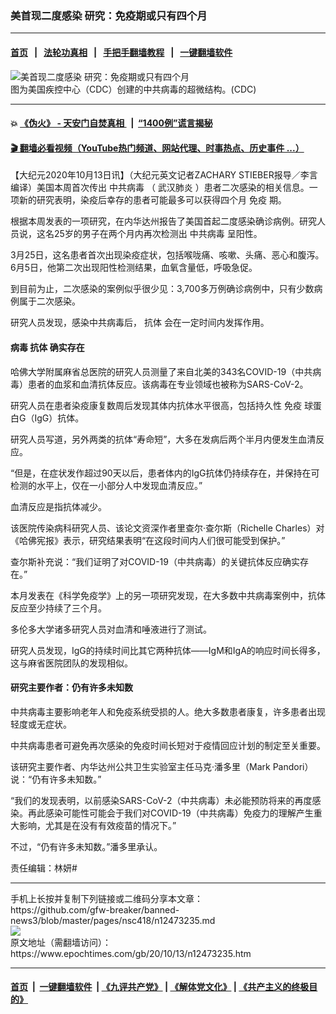 ### 美首现二度感染 研究：免疫期或只有四个月
------------------------

#### [首页](https://github.com/gfw-breaker/banned-news3/blob/master/README.md) &nbsp;&nbsp;|&nbsp;&nbsp; [法轮功真相](https://github.com/begood0513/basic/blob/master/README.md)  &nbsp;&nbsp;|&nbsp;&nbsp; [手把手翻墙教程](https://github.com/gfw-breaker/guides/wiki)  &nbsp;&nbsp;|&nbsp;&nbsp; [一键翻墙软件](https://github.com/gfw-breaker/nogfw/blob/master/README.md)  



<div><img alt="美首现二度感染 研究：免疫期或只有四个月" class="attachment-djy_600_400 size-djy_600_400 wp-post-image" src="https://i.epochtimes.com/assets/uploads/2020/10/f1fb23f350106a3d3ca19c595241abd3-600x400.jpg"/>
<div class="caption">
 图为美国疾控中心（CDC）创建的中共病毒的超微结构。(CDC)
</div></div><hr/>

#### 💥 [《伪火》 - 天安门自焚真相 ](http://158.247.195.190:10000/videos/blog/weihuo.html)&nbsp; |&nbsp; [“1400例”谎言揭秘  ](http://158.247.195.190:10000/videos/blog/jiexi1400.html)

#### [ 🎬  翻墙必看视频（YouTube热门频道、网站代理、时事热点、历史事件 ...）](https://github.com/gfw-breaker/links/blob/master/banned.md)

<div><p>
 【大纪元2020年10月13日讯】（大纪元英文记者ZACHARY STIEBER报导／李言编译）美国本周首次传出
 <ok href="https://www.epochtimes.com/gb/tag/%E4%B8%AD%E5%85%B1%E7%97%85%E6%AF%92.html">
  中共病毒
 </ok>
 （
 <ok href="https://www.epochtimes.com/gb/tag/%E6%AD%A6%E6%B1%89%E8%82%BA%E7%82%8E.html">
  武汉肺炎
 </ok>
 ）患者二次感染的相关信息。一项新的研究表明，染疫后幸存的患者可能最多可以获得四个月
 <ok href="https://www.epochtimes.com/gb/tag/%E5%85%8D%E7%96%AB.html">
  免疫
 </ok>
 期。
</p>
<p>
 根据本周发表的一项研究，在内华达州报告了美国首起二度感染确诊病例。研究人员说，这名25岁的男子在两个月内再次检测出
 <ok href="https://www.epochtimes.com/gb/tag/%E4%B8%AD%E5%85%B1%E7%97%85%E6%AF%92.html">
  中共病毒
 </ok>
 呈阳性。
</p>
<p>
 3月25日，这名患者首次出现染疫症状，包括喉咙痛、咳嗽、头痛、恶心和腹泻。6月5日，他第二次出现阳性检测结果，血氧含量低，呼吸急促。
</p>
<p>
 到目前为止，二次感染的案例似乎很少见：3,700多万例确诊病例中，只有少数病例属于二次感染。
</p>
<p>
 研究人员发现，感染中共病毒后，
 <ok href="https://www.epochtimes.com/gb/tag/%E6%8A%97%E4%BD%93.html">
  抗体
 </ok>
 会在一定时间内发挥作用。
</p>
<h4>
 病毒
 <ok href="https://www.epochtimes.com/gb/tag/%E6%8A%97%E4%BD%93.html">
  抗体
 </ok>
 确实存在
</h4>
<p>
 哈佛大学附属麻省总医院的研究人员测量了来自北美的343名COVID-19（中共病毒）患者的血浆和血清抗体反应。该病毒在专业领域也被称为SARS-CoV-2。
</p>
<p>
 研究人员在患者染疫康复数周后发现其体内抗体水平很高，包括持久性
 <ok href="https://www.epochtimes.com/gb/tag/%E5%85%8D%E7%96%AB.html">
  免疫
 </ok>
 球蛋白G（IgG）抗体。
</p>
<p>
 研究人员写道，另外两类的抗体“寿命短”，大多在发病后两个半月内便发生血清反应。
</p>
<p>
 “但是，在症状发作超过90天以后，患者体内的IgG抗体仍持续存在，并保持在可检测的水平上，仅在一小部分人中发现血清反应。”
</p>
<p>
 血清反应是指抗体减少。
</p>
<p>
 该医院传染病科研究人员、该论文资深作者里查尔·查尔斯（Richelle Charles）对《哈佛宪报》表示，研究结果表明“在这段时间内人们很可能受到保护。”
</p>
<p>
 查尔斯补充说：“我们证明了对COVID-19（中共病毒）的关键抗体反应确实存在。”
</p>
<p>
 本月发表在《科学免疫学》上的另一项研究发现，在大多数中共病毒案例中，抗体反应至少持续了三个月。
</p>
<p>
 多伦多大学诸多研究人员对血清和唾液进行了测试。
</p>
<p>
 研究人员发现，IgG的持续时间比其它两种抗体——IgM和IgA的响应时间长得多，这与麻省医院团队的发现相似。
</p>
<h4>
 研究主要作者：仍有许多未知数
</h4>
<p>
 中共病毒主要影响老年人和免疫系统受损的人。绝大多数患者康复，许多患者出现轻度或无症状。
</p>
<p>
 中共病毒患者可避免再次感染的免疫时间长短对于疫情回应计划的制定至关重要。
</p>
<p>
 该研究主要作者、内华达州公共卫生实验室主任马克·潘多里（Mark Pandori）说：“仍有许多未知数。”
</p>
<p>
 “我们的发现表明，以前感染SARS-CoV-2（中共病毒）未必能预防将来的再度感染。再此感染可能性可能会于我们对COVID-19（中共病毒）免疫力的理解产生重大影响，尤其是在没有有效疫苗的情况下。”
</p>
<p>
 不过，“仍有许多未知数。”潘多里承认。
</p>
<p>
 责任编辑：林妍#
</p>
</div>
<hr/>
手机上长按并复制下列链接或二维码分享本文章：<br/>
https://github.com/gfw-breaker/banned-news3/blob/master/pages/nsc418/n12473235.md <br/>
<a href='https://github.com/gfw-breaker/banned-news3/blob/master/pages/nsc418/n12473235.md'><img src='https://github.com/gfw-breaker/banned-news3/blob/master/pages/nsc418/n12473235.md.png'/></a> <br/>
原文地址（需翻墙访问）：https://www.epochtimes.com/gb/20/10/13/n12473235.htm


------------------------
#### [首页](https://github.com/gfw-breaker/banned-news3/blob/master/README.md) &nbsp;|&nbsp; [一键翻墙软件](https://github.com/gfw-breaker/nogfw/blob/master/README.md) &nbsp;| [《九评共产党》](https://github.com/gfw-breaker/9ping.md/blob/master/README.md#九评之一评共产党是什么) | [《解体党文化》](https://github.com/gfw-breaker/jtdwh.md/blob/master/README.md) | [《共产主义的终极目的》](https://github.com/gfw-breaker/gczydzjmd.md/blob/master/README.md)


<img src='http://gfw-breaker.win/banned-news3/pages/nsc418/n12473235.md' width='0px' height='0px'/>